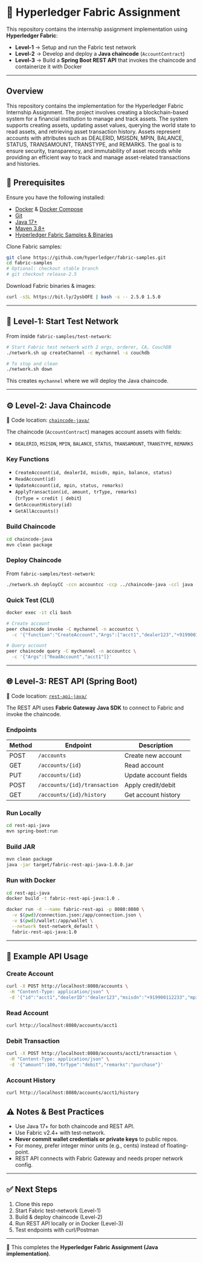 # 📘 Hyperledger Fabric Assignment


This repository contains the internship assignment implementation using **Hyperledger Fabric**:

- **Level-1** → Setup and run the Fabric test network  
- **Level-2** → Develop and deploy a **Java chaincode** (`AccountContract`)  
- **Level-3** → Build a **Spring Boot REST API** that invokes the chaincode and containerize it with Docker  

---

## Overview

This repository contains the implementation for the Hyperledger Fabric Internship Assignment. The project involves creating a blockchain-based system for a financial institution to manage and track assets. The system supports creating assets, updating asset values, querying the world state to read assets, and retrieving asset transaction history. Assets represent accounts with attributes such as DEALERID, MSISDN, MPIN, BALANCE, STATUS, TRANSAMOUNT, TRANSTYPE, and REMARKS. The goal is to ensure security, transparency, and immutability of asset records while providing an efficient way to track and manage asset-related transactions and histories.

## 🚀 Prerequisites

Ensure you have the following installed:

- [Docker](https://docs.docker.com/get-docker/) & [Docker Compose](https://docs.docker.com/compose/)  
- [Git](https://git-scm.com/)  
- [Java 17+](https://adoptium.net/)  
- [Maven 3.8+](https://maven.apache.org/)  
- [Hyperledger Fabric Samples & Binaries](https://github.com/hyperledger/fabric-samples)  

Clone Fabric samples:

```bash
git clone https://github.com/hyperledger/fabric-samples.git
cd fabric-samples
# Optional: checkout stable branch
# git checkout release-2.5
```

Download Fabric binaries & images:

```bash
curl -sSL https://bit.ly/2ysbOFE | bash -s -- 2.5.0 1.5.0
```

---

## 🧩 Level-1: Start Test Network

From inside `fabric-samples/test-network`:

```bash
# Start Fabric test network with 2 orgs, orderer, CA, CouchDB
./network.sh up createChannel -c mychannel -s couchdb

# To stop and clean
./network.sh down
```

This creates `mychannel` where we will deploy the Java chaincode.

---

## ⚙️ Level-2: Java Chaincode

📂 Code location: [`chaincode-java/`](./chaincode-java)

The chaincode (`AccountContract`) manages account assets with fields:

- `DEALERID`, `MSISDN`, `MPIN`, `BALANCE`, `STATUS`, `TRANSAMOUNT`, `TRANSTYPE`, `REMARKS`

### Key Functions
- `CreateAccount(id, dealerId, msisdn, mpin, balance, status)`
- `ReadAccount(id)`
- `UpdateAccount(id, mpin, status, remarks)`
- `ApplyTransaction(id, amount, trType, remarks)`  
  (`trType = credit | debit`)
- `GetAccountHistory(id)`
- `GetAllAccounts()`

### Build Chaincode

```bash
cd chaincode-java
mvn clean package
```

### Deploy Chaincode

From `fabric-samples/test-network`:

```bash
./network.sh deployCC -ccn accountcc -ccp ../chaincode-java -ccl java
```

### Quick Test (CLI)

```bash
docker exec -it cli bash

# Create account
peer chaincode invoke -C mychannel -n accountcc \
  -c '{"function":"CreateAccount","Args":["acct1","dealer123","+919900112233","1234","1000.0","ACTIVE"]}'

# Query account
peer chaincode query -C mychannel -n accountcc \
  -c '{"Args":["ReadAccount","acct1"]}'
```

---

## 🌐 Level-3: REST API (Spring Boot)

📂 Code location: [`rest-api-java/`](./rest-api-java)

The REST API uses **Fabric Gateway Java SDK** to connect to Fabric and invoke the chaincode.

### Endpoints

| Method | Endpoint                       | Description               |
|--------|--------------------------------|---------------------------|
| POST   | `/accounts`                    | Create new account        |
| GET    | `/accounts/{id}`               | Read account              |
| PUT    | `/accounts/{id}`               | Update account fields     |
| POST   | `/accounts/{id}/transaction`   | Apply credit/debit        |
| GET    | `/accounts/{id}/history`       | Get account history       |



### Run Locally

```bash
cd rest-api-java
mvn spring-boot:run
```

### Build JAR

```bash
mvn clean package
java -jar target/fabric-rest-api-java-1.0.0.jar
```

### Run with Docker

```bash
cd rest-api-java
docker build -t fabric-rest-api-java:1.0 .

docker run -d --name fabric-rest-api -p 8080:8080 \
  -v $(pwd)/connection.json:/app/connection.json \
  -v $(pwd)/wallet:/app/wallet \
  --network test-network_default \
  fabric-rest-api-java:1.0
```

---

## 🧪 Example API Usage

### Create Account
```bash
curl -X POST http://localhost:8080/accounts \
 -H "Content-Type: application/json" \
 -d '{"id":"acct1","dealerID":"dealer123","msisdn":"+919900112233","mpin":"1234","balance":1000,"status":"ACTIVE"}'
```

### Read Account
```bash
curl http://localhost:8080/accounts/acct1
```

### Debit Transaction
```bash
curl -X POST http://localhost:8080/accounts/acct1/transaction \
 -H "Content-Type: application/json" \
 -d '{"amount":100,"trType":"debit","remarks":"purchase"}'
```

### Account History
```bash
curl http://localhost:8080/accounts/acct1/history
```

     




## ⚠️ Notes & Best Practices

- Use Java 17+ for both chaincode and REST API.  
- Use Fabric v2.4+ with test-network.  
- **Never commit wallet credentials or private keys** to public repos.  
- For money, prefer integer minor units (e.g., cents) instead of floating-point.  
- REST API connects with Fabric Gateway and needs proper network config.  

---

## ✅ Next Steps

1. Clone this repo  
2. Start Fabric test-network (Level-1)  
3. Build & deploy chaincode (Level-2)  
4. Run REST API locally or in Docker (Level-3)  
5. Test endpoints with curl/Postman  

---

🔗 This completes the **Hyperledger Fabric Assignment (Java implementation)**.  
